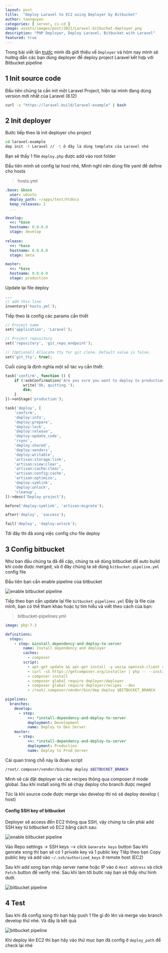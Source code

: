 ```yaml
---
layout: post
title:  "Deploy Laravel to EC2 using Deployer by Bitbucket"
author: tannguyen
categories: [ server, ci-cd ]
image: assets/images/post/2021/Laravel-bitbucket-deployer.png
description: "PHP Deployer, Deploy Laravel, Bitbucket with Laravel"
featured: true
---
```


Trong bài viết lần [trước](https://tannguyenit.github.io/deployment-tool-Deployer) mình đã giới thiệu về `Deployer` và hôm nay mình sẽ hướng dẫn các bạn dùng deployer để deploy project Laravel kết hợp với Bitbucket pipeline

## 1 Init source code

Đầu tiên chúng ta cần init một Laravel Project, hiện tại mình đang dùng version mới nhất của Laravel (8.12)

```bash
curl -s "https://laravel.build/laravel-example" | bash
```

## 2 Init deployer

Bước tiếp theo là init deployer cho project

```bash
cd laravel-example
dep init -t Laravel // -t ở đây là dùng template của Laravel nhé
```

Bạn sẽ thấy 1 file `deploy.php` được add vào root folder

Đầu tiên mình sẽ config lại host nhé, Mình nghĩ nên dùng file yaml để define cho hosts

> hosts.yml

```yaml
.base: &base
  user: ubuntu
  deploy_path: ~/apps/test/htdocs
  keep_releases: 2
  ...

develop:
  <<: *base
  hostname: 0.0.0.0
  stage: develop
  
release:
  <<: *base
  hostname: 0.0.0.0
  stage: beta

master:
  <<: *base
  hostname: 0.0.0.0
  stage: production
```

Update lại file deploy

```php
...
// add this line
inventory('hosts.yml');
```

Tiếp theo là config các params cần thiết 

```php
// Project name
set('application', 'Laravel');

// Project repository
set('repository', 'git_repo_endpoint');

// [Optional] Allocate tty for git clone. Default value is false.
set('git_tty', true); 
```

Cuối cùng là định nghĩa một số tác vụ cần thiết:

```php
task('confirm', function () {
    if (!askConfirmation('Are you sure you want to deploy to production?')) {
        write('Ok, quitting.');
        die;
    }
})->onStage('production');

task('deploy', [
    'confirm',
    'deploy:info',
    'deploy:prepare',
    'deploy:lock',
    'deploy:release',
    'deploy:update_code',
    'rsync',
    'deploy:shared',
    'deploy:vendors',
    'deploy:writable',
    'artisan:storage:link',
    'artisan:view:clear',
    'artisan:cache:clear',
    'artisan:config:cache',
    'artisan:optimize',
    'deploy:symlink',
    'deploy:unlock',
    'cleanup',
])->desc('Deploy project');

before('deploy:symlink', 'artisan:migrate');

after('deploy', 'success');

fail('deploy', 'deploy:unlock');
```

Tới đây thì đã xong việc config cho file deploy

## 3 Config bitbucket

Như ban đầu chúng ta đã đề cập, chúng ta sẽ dùng bitbucket để auto build khi code được merged, và ở đây chúng ta sẽ dùng `bitbucket-pipeline.yml` config file

Đầu tiên bạn cần enable pipeline của bitbucket 

![enable bitbucket pipeline](/assets/images/post/2021/bitbucket-pipeline-settings.png)

Tiếp theo bạn cần update lại file `bitbucket-pipelines.yml`
Đây là file của mình, bạn có thể tham khảo hoặc tự tìm hiểu và viết theo cách của bạn:

> bitbucket-pipelines.yml

```yaml
image: php:7.3

definitions:
  steps:
    - step: &install-dependency-and-deploy-to-server
        name: Install dependency and deployer
        caches:
          - composer
        script:
          - apt-get update && apt-get install -y unzip openssh-client rsync
          - curl -sS https://getcomposer.org/installer | php -- --install-dir=/usr/local/bin --filename=composer
          - composer install
          - composer global require deployer/deployer
          - composer global require deployer/recipes --dev
          - /root/.composer/vendor/bin/dep deploy $BITBUCKET_BRANCH

pipelines:
  branches:
    develop:
      - step:
          <<: *install-dependency-and-deploy-to-server
          deployment: Development
          name: Deploy to Dev Server
    master:
      - step:
          <<: *install-dependency-and-deploy-to-server
          deployment: Production
          name: Deploy to Prod Server
```

Cái quan trong chỗ này là đoạn script

```bash 
/root/.composer/vendor/bin/dep deploy $BITBUCKET_BRANCH
```

Mình sẽ cài đặt deployer và các recipes thông qua composer ở mode global. Sau khi install xong thì sẽ chạy deploy cho branch được meged

Tức là khi source code được merge vào develop thì nó sẽ deploy develop ( host)

#### Config SSH key of bitbucket

Deployer sẽ access đến EC2 thông qua SSH, vậy chúng ta cần phải add SSH key từ bitbucket vô EC2 bằng cách sau:

![enable bitbucket pipeline](/assets/images/post/2021/bibucket-generate-ssh-key.png)

Vào Repo settings -> SSH keys --> click `Generate keys` button
Sau khi genrate xong thì bạn sẽ có 1 private key và 1 public key 
TIếp theo bạn Copy public key và add vào  `~/.ssh/authorized_keys` ở remote host (EC2)

Sau khi add xong bạn nhập server name hoặc IP vào ô `Host address` và click `Fetch` button để verify nhé. Sau khi làm tới bước này bạn sẽ thấy như hình dưới.

![bitbucket pipeline](/assets/images/post/2021/bitbucket-ssh-success.png)

## 4 Test

Sau khi đã config xong thì bạn hãy push 1 file gì đó lên và merge vào branch develop thử nhé. Và đây là kết quả 

![bitbucket pipeline](/assets/images/post/2021/deploy-success.png)

Khi deploy lên EC2 thì bạn hãy vào thử mục bạn đã config ở `deploy_path` để check lại nhé


